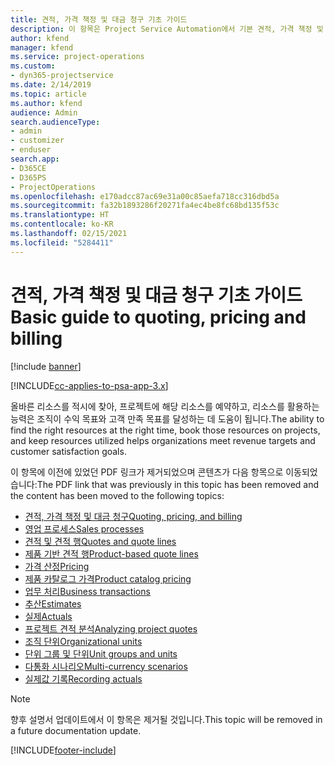 ```yaml
---
title: 견적, 가격 책정 및 대금 청구 기초 가이드
description: 이 항목은 Project Service Automation에서 기본 견적, 가격 책정 및 대금 청구에 대한 정보 링크를 제공합니다.
author: kfend
manager: kfend
ms.service: project-operations
ms.custom:
- dyn365-projectservice
ms.date: 2/14/2019
ms.topic: article
ms.author: kfend
audience: Admin
search.audienceType:
- admin
- customizer
- enduser
search.app:
- D365CE
- D365PS
- ProjectOperations
ms.openlocfilehash: e170adcc87ac69e31a00c85aefa718cc316dbd5a
ms.sourcegitcommit: fa32b1893286f20271fa4ec4be8fc68bd135f53c
ms.translationtype: HT
ms.contentlocale: ko-KR
ms.lasthandoff: 02/15/2021
ms.locfileid: "5284411"
---
```

# <a name="basic-guide-to-quoting-pricing-and-billing"></a><span data-ttu-id="adc8b-103">견적, 가격 책정 및 대금 청구 기초 가이드</span><span class="sxs-lookup"><span data-stu-id="adc8b-103">Basic guide to quoting, pricing and billing</span></span>

[!include [banner](../../includes/psa-now-project-operations.md)]

[!INCLUDE[cc-applies-to-psa-app-3.x](../../includes/cc-applies-to-psa-app-3x.md)]

<span data-ttu-id="adc8b-104">올바른 리소스를 적시에 찾아, 프로젝트에 해당 리소스를 예약하고, 리소스를 활용하는 능력은 조직이 수익 목표와 고객 만족 목표를 달성하는 데 도움이 됩니다.</span><span class="sxs-lookup"><span data-stu-id="adc8b-104">The ability to find the right resources at the right time, book those resources on projects, and keep resources utilized helps organizations meet revenue targets and customer satisfaction goals.</span></span> 

<span data-ttu-id="adc8b-105">이 항목에 이전에 있었던 PDF 링크가 제거되었으며 콘텐츠가 다음 항목으로 이동되었습니다:</span><span class="sxs-lookup"><span data-stu-id="adc8b-105">The PDF link that was previously in this topic has been removed and the content has been moved to the following topics:</span></span>

- [<span data-ttu-id="adc8b-106">견적, 가격 책정 및 대금 청구</span><span class="sxs-lookup"><span data-stu-id="adc8b-106">Quoting, pricing, and billing</span></span>](../quote-bill-price.md)
- [<span data-ttu-id="adc8b-107">영업 프로세스</span><span class="sxs-lookup"><span data-stu-id="adc8b-107">Sales processes</span></span>](../basic-sales-process.md)
- [<span data-ttu-id="adc8b-108">견적 및 견적 행</span><span class="sxs-lookup"><span data-stu-id="adc8b-108">Quotes and quote lines</span></span>](../basic-quote-lines.md)
- [<span data-ttu-id="adc8b-109">제품 기반 견적 행</span><span class="sxs-lookup"><span data-stu-id="adc8b-109">Product-based quote lines</span></span>](../product-based-quote-lines.md)
- [<span data-ttu-id="adc8b-110">가격 산정</span><span class="sxs-lookup"><span data-stu-id="adc8b-110">Pricing</span></span>](../basic-pricing.md)
- [<span data-ttu-id="adc8b-111">제품 카탈로그 가격</span><span class="sxs-lookup"><span data-stu-id="adc8b-111">Product catalog pricing</span></span>](../product-catalog-pricing.md)
- [<span data-ttu-id="adc8b-112">업무 처리</span><span class="sxs-lookup"><span data-stu-id="adc8b-112">Business transactions</span></span>](../basic-business-transactions.md)
- [<span data-ttu-id="adc8b-113">추산</span><span class="sxs-lookup"><span data-stu-id="adc8b-113">Estimates</span></span>](../estimates.md)
- [<span data-ttu-id="adc8b-114">실제</span><span class="sxs-lookup"><span data-stu-id="adc8b-114">Actuals</span></span>](../actuals.md)
- [<span data-ttu-id="adc8b-115">프로젝트 견적 분석</span><span class="sxs-lookup"><span data-stu-id="adc8b-115">Analyzing project quotes</span></span>](../basic-analyzing-quotes.md)
- [<span data-ttu-id="adc8b-116">조직 단위</span><span class="sxs-lookup"><span data-stu-id="adc8b-116">Organizational units</span></span>](../advanced-organizational.md)
- [<span data-ttu-id="adc8b-117">단위 그룹 및 단위</span><span class="sxs-lookup"><span data-stu-id="adc8b-117">Unit groups and units</span></span>](../advanced-units.md)
- [<span data-ttu-id="adc8b-118">다통화 시나리오</span><span class="sxs-lookup"><span data-stu-id="adc8b-118">Multi-currency scenarios</span></span>](../advanced-currency.md)
- [<span data-ttu-id="adc8b-119">실제값 기록</span><span class="sxs-lookup"><span data-stu-id="adc8b-119">Recording actuals</span></span>](../advanced-actuals.md)

> [!NOTE]
> <span data-ttu-id="adc8b-120">향후 설명서 업데이트에서 이 항목은 제거될 것입니다.</span><span class="sxs-lookup"><span data-stu-id="adc8b-120">This topic will be removed in a future documentation update.</span></span> 


[!INCLUDE[footer-include](../../includes/footer-banner.md)]